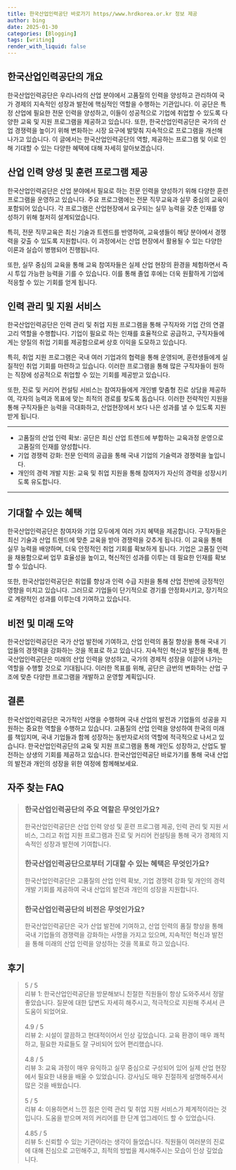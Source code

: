 ```yaml
---
title: 한국산업인력공단 바로가기 https//www.hrdkorea.or.kr 정보 제공
author: bing
date: 2025-01-30
categories: [Blogging]
tags: [writing]
render_with_liquid: false
---
```



<h2 id='한국산업인력공단_개요'>한국산업인력공단의 개요</h2>

<p>한국산업인력공단은 우리나라의 산업 분야에서 고품질의 인력을 양성하고 관리하여 국가 경제의 지속적인 성장과 발전에 핵심적인 역할을 수행하는 기관입니다. 이 공단은 특정 산업에 필요한 전문 인력을 양성하고, 이들이 성공적으로 기업에 취업할 수 있도록 다양한 교육 및 지원 프로그램을 제공하고 있습니다. 또한, 한국산업인력공단은 국가의 산업 경쟁력을 높이기 위해 변화하는 시장 요구에 발맞춰 지속적으로 프로그램을 개선해 나가고 있습니다. 이 글에서는 한국산업인력공단의 역할, 제공하는 프로그램 및 이로 인해 기대할 수 있는 다양한 혜택에 대해 자세히 알아보겠습니다.</p>

<h2 id='산업_인력_양성'>산업 인력 양성 및 훈련 프로그램 제공</h2>

<p>한국산업인력공단은 산업 분야에서 필요로 하는 전문 인력을 양성하기 위해 다양한 훈련 프로그램을 운영하고 있습니다. 주요 프로그램에는 전문 직무교육과 실무 중심의 교육이 포함되어 있습니다. 각 프로그램은 산업현장에서 요구되는 실무 능력을 갖춘 인재를 양성하기 위해 철저히 설계되었습니다.</p>

<p>특히, 전문 직무교육은 최신 기술과 트렌드를 반영하여, 교육생들이 해당 분야에서 경쟁력을 갖출 수 있도록 지원합니다. 이 과정에서는 산업 현장에서 활용될 수 있는 다양한 이론과 실습이 병행되어 진행됩니다. </p>

<p>또한, 실무 중심의 교육을 통해 교육 참여자들은 실제 산업 현장의 환경을 체험하면서 즉시 투입 가능한 능력을 기를 수 있습니다. 이를 통해 졸업 후에는 더욱 원활하게 기업에 적응할 수 있는 기회를 얻게 됩니다.</p>

<h2 id='인력_관리_및_지원'>인력 관리 및 지원 서비스</h2>

<p>한국산업인력공단은 인력 관리 및 취업 지원 프로그램을 통해 구직자와 기업 간의 연결고리 역할을 수행합니다. 기업이 필요로 하는 인재를 효율적으로 공급하고, 구직자들에게는 양질의 취업 기회를 제공함으로써 상호 이익을 도모하고 있습니다.</p>

<p>특히, 취업 지원 프로그램은 국내 여러 기업과의 협력을 통해 운영되며, 훈련생들에게 실질적인 취업 기회를 마련하고 있습니다. 이러한 프로그램을 통해 많은 구직자들이 원하는 직장에 성공적으로 취업할 수 있는 기회를 제공받고 있습니다.</p>

<p>또한, 진로 및 커리어 컨설팅 서비스는 참여자들에게 개인별 맞춤형 진로 상담을 제공하여, 각자의 능력과 목표에 맞는 최적의 경로를 찾도록 돕습니다. 이러한 전략적인 지원을 통해 구직자들은 능력을 극대화하고, 산업현장에서 보다 나은 성과를 낼 수 있도록 지원받게 됩니다.</p>

<hr />

<ul>
    <li>고품질의 산업 인력 확보: 공단은 최신 산업 트렌드에 부합하는 교육과정 운영으로 고품질의 인재를 양성합니다.</li>
    <li>기업 경쟁력 강화: 전문 인력의 공급을 통해 국내 기업의 기술력과 경쟁력을 높입니다.</li>
    <li>개인의 경력 개발 지원: 교육 및 취업 지원을 통해 참여자가 자신의 경력을 성장시키도록 유도합니다.</li>
</ul>

<hr />

<h2 id='기대할_수_있는_혜택'>기대할 수 있는 혜택</h2>

<p>한국산업인력공단은 참여자와 기업 모두에게 여러 가지 혜택을 제공합니다. 구직자들은 최신 기술과 산업 트렌드에 맞춘 교육을 받아 경쟁력을 갖추게 됩니다. 이 교육을 통해 실무 능력을 배양하며, 더욱 안정적인 취업 기회를 확보하게 됩니다. 기업은 고품질 인력을 채용함으로써 업무 효율성을 높이고, 혁신적인 성과를 이루는 데 필요한 인재를 확보할 수 있습니다.</p>

<p>또한, 한국산업인력공단은 취업률 향상과 인력 수급 지원을 통해 산업 전반에 긍정적인 영향을 미치고 있습니다. 그러므로 기업들이 단기적으로 경기를 안정화시키고, 장기적으로 계량적인 성과를 이루는데 기여하고 있습니다.</p>

<h2 id='비전_및_미래_도약'>비전 및 미래 도약</h2>

<p>한국산업인력공단은 국가 산업 발전에 기여하고, 산업 인력의 품질 향상을 통해 국내 기업들의 경쟁력을 강화하는 것을 목표로 하고 있습니다. 지속적인 혁신과 발전을 통해, 한국산업인력공단은 미래의 산업 인력을 양성하고, 국가의 경제적 성장을 이끌어 나가는 역할을 수행할 것으로 기대됩니다. 이러한 목표를 위해, 공단은 금번의 변화하는 산업 구조에 맞춘 다양한 프로그램을 개발하고 운영할 계획입니다. </p>

<h2 id='결론'>결론</h2>

<p>한국산업인력공단은 국가적인 사명을 수행하며 국내 산업의 발전과 기업들의 성공을 지원하는 중요한 역할을 수행하고 있습니다. 고품질의 산업 인력을 양성하여 한국의 미래를 책임지며, 국내 기업들과 함께 성장하는 동반자로서의 역할에 적극적으로 나서고 있습니다. 한국산업인력공단의 교육 및 지원 프로그램을 통해 개인도 성장하고, 산업도 발전하는 상생의 기회를 제공하고 있습니다. 한국산업인력공단 바로가기를 통해 국내 산업의 발전과 개인의 성장을 위한 여정에 함께해보세요.</p>


<h2 id='자주_찾는_FAQ'>자주 찾는 FAQ</h2>
<div itemscope="" itemtype="https://schema.org/FAQPage"> 
<blockquote> 
<div itemscope="" itemprop="mainEntity" itemtype="https://schema.org/Question"> 
<h3 itemprop="name">한국산업인력공단의 주요 역할은 무엇인가요?</h3> 
<div itemscope="" itemprop="acceptedAnswer" itemtype="https://schema.org/Answer"> 
<span itemprop="text"> 
<p>한국산업인력공단은 산업 인력 양성 및 훈련 프로그램 제공, 인력 관리 및 지원 서비스, 그리고 취업 지원 프로그램과 진로 및 커리어 컨설팅을 통해 국가 경제의 지속적인 성장과 발전에 기여합니다.</p> 
</span> 
</div> 
</div> 

<div itemscope="" itemprop="mainEntity" itemtype="https://schema.org/Question"> 
<h3 itemprop="name">한국산업인력공단으로부터 기대할 수 있는 혜택은 무엇인가요?</h3> 
<div itemscope="" itemprop="acceptedAnswer" itemtype="https://schema.org/Answer"> 
<span itemprop="text"> 
<p>한국산업인력공단은 고품질의 산업 인력 확보, 기업 경쟁력 강화 및 개인의 경력 개발 기회를 제공하여 국내 산업의 발전과 개인의 성장을 지원합니다.</p> 
</span> 
</div> 
</div> 

<div itemscope="" itemprop="mainEntity" itemtype="https://schema.org/Question"> 
<h3 itemprop="name">한국산업인력공단의 비전은 무엇인가요?</h3> 
<div itemscope="" itemprop="acceptedAnswer" itemtype="https://schema.org/Answer"> 
<span itemprop="text"> 
<p>한국산업인력공단은 국가 산업 발전에 기여하고, 산업 인력의 품질 향상을 통해 국내 기업들의 경쟁력을 강화하는 사명을 가지고 있으며, 지속적인 혁신과 발전을 통해 미래의 산업 인력을 양성하는 것을 목표로 하고 있습니다.</p> 
</span> 
</div> 
</div> 
</blockquote> 
</div>
<h2 id='후기'>후기</h2>
<div itemscope itemtype="https://schema.org/Product">
  <blockquote>
  <div itemprop="review" itemscope itemtype="https://schema.org/Review">
      <div itemprop="reviewRating" itemscope itemtype="https://schema.org/Rating"> <span itemprop="ratingValue">5</span> / <span itemprop="bestRating">5</span> </div>
      <span itemprop="reviewBody">리뷰 1: 한국산업인력공단을 방문해보니 친절한 직원들이 항상 도와주셔서 정말 좋았습니다. 질문에 대한 답변도 자세히 해주시고, 적극적으로 지원해 주셔서 큰 도움이 되었어요.</span>
  </div>
  <br>
  <div itemprop="review" itemscope itemtype="https://schema.org/Review">
      <div itemprop="reviewRating" itemscope itemtype="https://schema.org/Rating"> <span itemprop="ratingValue">4.9</span> / <span itemprop="bestRating">5</span> </div>
      <span itemprop="reviewBody">리뷰 2: 시설이 깔끔하고 현대적이어서 인상 깊었습니다. 교육 환경이 매우 쾌적하고, 필요한 자료들도 잘 구비되어 있어 편리했습니다.</span>
  </div>
  <br>
  <div itemprop="review" itemscope itemtype="https://schema.org/Review">
      <div itemprop="reviewRating" itemscope itemtype="https://schema.org/Rating"> <span itemprop="ratingValue">4.8</span> / <span itemprop="bestRating">5</span> </div>
      <span itemprop="reviewBody">리뷰 3: 교육 과정이 매우 유익하고 실무 중심으로 구성되어 있어 실제 산업 현장에서 필요한 내용을 배울 수 있었습니다. 강사님도 매우 친절하게 설명해주셔서 많은 것을 배웠습니다.</span>
  </div>
  <br>
  <div itemprop="review" itemscope itemtype="https://schema.org/Review">
      <div itemprop="reviewRating" itemscope itemtype="https://schema.org/Rating"> <span itemprop="ratingValue">5</span> / <span itemprop="bestRating">5</span> </div>
      <span itemprop="reviewBody">리뷰 4: 이용하면서 느낀 점은 인력 관리 및 취업 지원 서비스가 체계적이라는 것입니다. 도움을 받으며 저의 커리어를 한 단계 업그레이드 할 수 있었습니다.</span>
  </div>
  <br>
  <div itemprop="review" itemscope itemtype="https://schema.org/Review">
      <div itemprop="reviewRating" itemscope itemtype="https://schema.org/Rating"> <span itemprop="ratingValue">4.85</span> / <span itemprop="bestRating">5</span> </div>
      <span itemprop="reviewBody">리뷰 5: 신뢰할 수 있는 기관이라는 생각이 들었습니다. 직원들이 여러분의 진로에 대해 진심으로 고민해주고, 최적의 방법을 제시해주시는 모습이 인상 깊었습니다.</span>
  </div>
  </blockquote>
</div>
